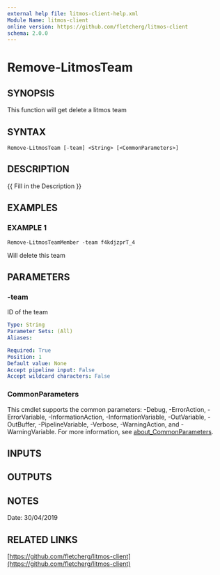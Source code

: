 ```yaml
---
external help file: litmos-client-help.xml
Module Name: litmos-client
online version: https://github.com/fletcherg/litmos-client
schema: 2.0.0
---
```


# Remove-LitmosTeam

## SYNOPSIS
This function will get delete a litmos team

## SYNTAX

```
Remove-LitmosTeam [-team] <String> [<CommonParameters>]
```

## DESCRIPTION
{{ Fill in the Description }}

## EXAMPLES

### EXAMPLE 1
```
Remove-LitmosTeamMember -team f4kdjzprT_4
```

Will delete this team

## PARAMETERS

### -team
ID of the team

```yaml
Type: String
Parameter Sets: (All)
Aliases:

Required: True
Position: 1
Default value: None
Accept pipeline input: False
Accept wildcard characters: False
```

### CommonParameters
This cmdlet supports the common parameters: -Debug, -ErrorAction, -ErrorVariable, -InformationAction, -InformationVariable, -OutVariable, -OutBuffer, -PipelineVariable, -Verbose, -WarningAction, and -WarningVariable. For more information, see [about_CommonParameters](http://go.microsoft.com/fwlink/?LinkID=113216).

## INPUTS

## OUTPUTS

## NOTES
Date: 30/04/2019

## RELATED LINKS

[https://github.com/fletcherg/litmos-client](https://github.com/fletcherg/litmos-client)

